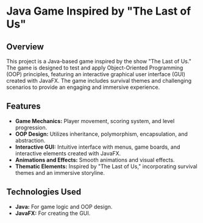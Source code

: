 # Java Game Inspired by "The Last of Us"

## Overview
This project is a Java-based game inspired by the show "The Last of Us." The game is designed to test and apply Object-Oriented Programming (OOP) principles, featuring an interactive graphical user interface (GUI) created with JavaFX. The game includes survival themes and challenging scenarios to provide an engaging and immersive experience.

## Features
- **Game Mechanics:** Player movement, scoring system, and level progression.
- **OOP Design:** Utilizes inheritance, polymorphism, encapsulation, and abstraction.
- **Interactive GUI:** Intuitive interface with menus, game boards, and interactive elements created with JavaFX.
- **Animations and Effects:** Smooth animations and visual effects.
- **Thematic Elements:** Inspired by "The Last of Us," incorporating survival themes and an immersive storyline.

## Technologies Used
- **Java:** For game logic and OOP design.
- **JavaFX:** For creating the GUI.
